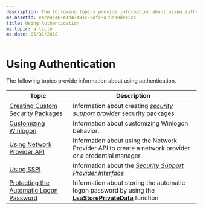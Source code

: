 ```yaml
---
description: The following topics provide information about using authentication.
ms.assetid: eace4146-e1d4-491c-8dfc-a15d99de45cc
title: Using Authentication
ms.topic: article
ms.date: 05/31/2018
---
```


# Using Authentication

The following topics provide information about using authentication.



| Topic                                                                                  | Description                                                                                                                                                                       |
|----------------------------------------------------------------------------------------|-----------------------------------------------------------------------------------------------------------------------------------------------------------------------------------|
| [Creating Custom Security Packages](creating-custom-security-packages.md)             | Information about creating [*security support provider*](../secgloss/s-gly.md) security packages        |
| [Customizing Winlogon](customizing-winlogon.md)                                       | Information about customizing Winlogon behavior.                                                                                                                                  |
| [Using Network Provider API](using-network-provider-api.md)                           | Information about using the Network Provider API to create a network provider or a credential manager                                                                             |
| [Using SSPI](using-sspi.md)                                                           | Information about the [*Security Support Provider Interface*](../secgloss/s-gly.md) |
| [Protecting the Automatic Logon Password](protecting-the-automatic-logon-password.md) | Information about storing the automatic logon password by using the [**LsaStorePrivateData**](/windows/win32/api/ntsecapi/nf-ntsecapi-lsastoreprivatedata) function                                              |



 

 

 
